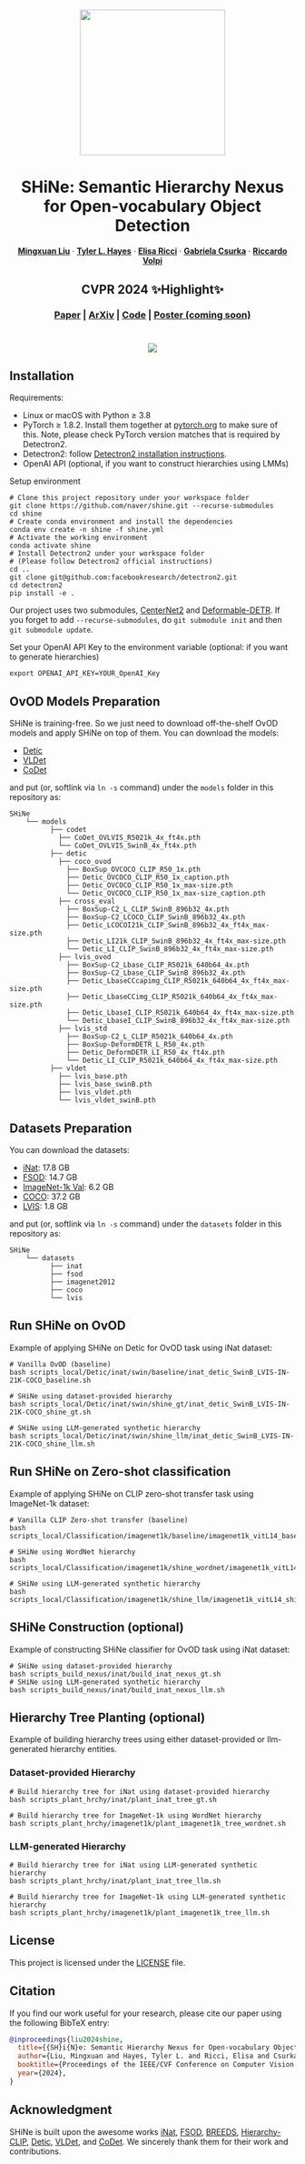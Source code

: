 <!-- PROJECT LOGO -->

<p align="center">
  <h1 align="center"><img src="materials/teaser.png" width="256"></h1>
  <h1 align="center">SHiNe: Semantic Hierarchy Nexus for Open-vocabulary Object Detection</h1>
  <p align="center">
    <a href="https://oatmealliu.github.io/"><strong>Mingxuan Liu</strong></a>
    ·
    <a href="https://tyler-hayes.github.io/"><strong>Tyler L. Hayes</strong></a>
    ·
    <a href="https://scholar.google.ca/citations?user=xf1T870AAAAJ&hl=en"><strong>Elisa Ricci</strong></a>
    ·
    <a href="https://scholar.google.fr/citations?user=PXm1lPAAAAAJ&hl=fr"><strong>Gabriela Csurka</strong></a>
    ·
    <a href="https://ricvolpi.github.io/"><strong>Riccardo Volpi</strong></a>
  </p>
  <h2 align="center">CVPR 2024 ✨Highlight✨</h2>
  <h3 align="center">
    <a href="https://arxiv.org/abs/2405.10053">Paper</a> |
    <a href="https://arxiv.org/abs/2405.10053">ArXiv</a> |
    <a href="https://github.com/naver/shine">Code</a> |
    <a href="">Poster (coming soon)</a>
  </h3> 
<div align="center"></div>
<p align="center">
<p>

<h1 align="center"><img src="materials/approach.png"></h1>


[//]: # (- [01/15/2024] Our work is accepted to <a href="https://iclr.cc/Conferences/2024"><strong>ICLR 2024</strong></a> 🌼! Code is coming soon. See you in Vienna this May!)

## Installation
Requirements:
- Linux or macOS with Python ≥ 3.8
- PyTorch ≥ 1.8.2.
  Install them together at [pytorch.org](https://pytorch.org) to make sure of this. Note, please check
  PyTorch version matches that is required by Detectron2.
- Detectron2: follow [Detectron2 installation instructions](https://detectron2.readthedocs.io/tutorials/install.html).
- OpenAI API (optional, if you want to construct hierarchies using LMMs)

Setup environment
```shell script
# Clone this project repository under your workspace folder
git clone https://github.com/naver/shine.git --recurse-submodules
cd shine
# Create conda environment and install the dependencies
conda env create -n shine -f shine.yml
# Activate the working environment
conda activate shine
# Install Detectron2 under your workspace folder
# (Please follow Detectron2 official instructions)
cd ..
git clone git@github.com:facebookresearch/detectron2.git
cd detectron2
pip install -e .
```
Our project uses two submodules,
[CenterNet2](https://github.com/xingyizhou/CenterNet2.git)
and
[Deformable-DETR](https://github.com/fundamentalvision/Deformable-DETR.git).
If you forget to add `--recurse-submodules`, do `git submodule init` and then `git submodule update`.

Set your OpenAI API Key to the environment variable (optional: if you want to generate hierarchies)
```shell script
export OPENAI_API_KEY=YOUR_OpenAI_Key
```

## OvOD Models Preparation
SHiNe is training-free. So we just need to download off-the-shelf OvOD models and apply SHiNe on top of them. 
You can download the models:
- [Detic](https://github.com/facebookresearch/Detic)
- [VLDet](https://github.com/clin1223/VLDet)
- [CoDet](https://github.com/CVMI-Lab/CoDet/tree/main?tab=readme-ov-file)

and put (or, softlink via `ln -s` command) under the `models` folder in this repository as:
```shell script
SHiNe
    └── models
          ├── codet
            ├── CoDet_OVLVIS_R5021k_4x_ft4x.pth
            └── CoDet_OVLVIS_SwinB_4x_ft4x.pth
          ├── detic
            ├── coco_ovod
              ├── BoxSup_OVCOCO_CLIP_R50_1x.pth
              ├── Detic_OVCOCO_CLIP_R50_1x_caption.pth
              ├── Detic_OVCOCO_CLIP_R50_1x_max-size.pth
              └── Detic_OVCOCO_CLIP_R50_1x_max-size_caption.pth
            ├── cross_eval
              ├── BoxSup-C2_L_CLIP_SwinB_896b32_4x.pth
              ├── BoxSup-C2_LCOCO_CLIP_SwinB_896b32_4x.pth
              ├── Detic_LCOCOI21k_CLIP_SwinB_896b32_4x_ft4x_max-size.pth
              ├── Detic_LI21k_CLIP_SwinB_896b32_4x_ft4x_max-size.pth
              └── Detic_LI_CLIP_SwinB_896b32_4x_ft4x_max-size.pth
            ├── lvis_ovod
              ├── BoxSup-C2_Lbase_CLIP_R5021k_640b64_4x.pth
              ├── BoxSup-C2_Lbase_CLIP_SwinB_896b32_4x.pth
              ├── Detic_LbaseCCcapimg_CLIP_R5021k_640b64_4x_ft4x_max-size.pth
              ├── Detic_LbaseCCimg_CLIP_R5021k_640b64_4x_ft4x_max-size.pth
              ├── Detic_LbaseI_CLIP_R5021k_640b64_4x_ft4x_max-size.pth
              └── Detic_LbaseI_CLIP_SwinB_896b32_4x_ft4x_max-size.pth
            ├── lvis_std
              ├── BoxSup-C2_L_CLIP_R5021k_640b64_4x.pth
              ├── BoxSup-DeformDETR_L_R50_4x.pth
              ├── Detic_DeformDETR_LI_R50_4x_ft4x.pth
              └── Detic_LI_CLIP_R5021k_640b64_4x_ft4x_max-size.pth
          ├── vldet
            ├── lvis_base.pth
            ├── lvis_base_swinB.pth
            ├── lvis_vldet.pth
            └── lvis_vldet_swinB.pth
```


## Datasets Preparation
You can download the datasets:
- [iNat](https://drive.google.com/file/d/1Wav83umtIcITx9LqiWxh2LHXkZh3N40H/view?usp=drive_link): 17.8 GB
- [FSOD](https://drive.google.com/file/d/1XkdivbNsMSdOKk-zOMKjbudPo5VEvRjC/view?usp=drive_link): 14.7 GB
- [ImageNet-1k Val](https://drive.google.com/file/d/11cqx0wXjijnHyOXx7Coo2w1KfPVRuyL2/view?usp=drive_link): 6.2 GB
- [COCO](https://drive.google.com/file/d/1kE3meIjr5TtIbtre0GT0uMNkxcprEdmQ/view?usp=drive_link): 37.2 GB
- [LVIS](https://drive.google.com/file/d/1xyP5GIuFHaoo-J-zd9RHJ9tg6HSpug7I/view?usp=drive_link): 1.8 GB

and put (or, softlink via `ln -s` command) under the `datasets` folder in this repository as:
```shell script
SHiNe
    └── datasets
          ├── inat
          ├── fsod
          ├── imagenet2012
          ├── coco
          └── lvis
```


## Run SHiNe on OvOD
Example of applying SHiNe on Detic for OvOD task using iNat dataset:
```shell script
# Vanilla OvOD (baseline)
bash scripts_local/Detic/inat/swin/baseline/inat_detic_SwinB_LVIS-IN-21K-COCO_baseline.sh
 
# SHiNe using dataset-provided hierarchy
bash scripts_local/Detic/inat/swin/shine_gt/inat_detic_SwinB_LVIS-IN-21K-COCO_shine_gt.sh

# SHiNe using LLM-generated synthetic hierarchy
bash scripts_local/Detic/inat/swin/shine_llm/inat_detic_SwinB_LVIS-IN-21K-COCO_shine_llm.sh
```

## Run SHiNe on Zero-shot classification
Example of applying SHiNe on CLIP zero-shot transfer task using ImageNet-1k dataset:
```shell script
# Vanilla CLIP Zero-shot transfer (baseline)
bash scripts_local/Classification/imagenet1k/baseline/imagenet1k_vitL14_baseline.sh

# SHiNe using WordNet hierarchy
bash scripts_local/Classification/imagenet1k/shine_wordnet/imagenet1k_vitL14_shine_wordnet.sh

# SHiNe using LLM-generated synthetic hierarchy
bash scripts_local/Classification/imagenet1k/shine_llm/imagenet1k_vitL14_shine_llm.sh
```


## SHiNe Construction (optional)
Example of constructing SHiNe classifier for OvOD task using iNat dataset:
```shell script
# SHiNe using dataset-provided hierarchy
bash scripts_build_nexus/inat/build_inat_nexus_gt.sh
# SHiNe using LLM-generated synthetic hierarchy
bash scripts_build_nexus/inat/build_inat_nexus_llm.sh
```

## Hierarchy Tree Planting (optional)
Example of building hierarchy trees using either dataset-provided or llm-generated hierarchy entities.

### Dataset-provided Hierarchy
```shell script
# Build hierarchy tree for iNat using dataset-provided hierarchy
bash scripts_plant_hrchy/inat/plant_inat_tree_gt.sh

# Build hierarchy tree for ImageNet-1k using WordNet hierarchy
bash scripts_plant_hrchy/imagenet1k/plant_imagenet1k_tree_wordnet.sh
```

### LLM-generated Hierarchy
```shell script
# Build hierarchy tree for iNat using LLM-generated synthetic hierarchy
bash scripts_plant_hrchy/inat/plant_inat_tree_llm.sh

# Build hierarchy tree for ImageNet-1k using LLM-generated synthetic hierarchy
bash scripts_plant_hrchy/imagenet1k/plant_imagenet1k_tree_llm.sh
```

## License
This project is licensed under the [LICENSE](LICENSE.txt) file.

## Citation
If you find our work useful for your research, please cite our paper using the following BibTeX entry:
```bibtex
@inproceedings{liu2024shine,
  title={{SH}i{N}e: Semantic Hierarchy Nexus for Open-vocabulary Object Detection},
  author={Liu, Mingxuan and Hayes, Tyler L. and Ricci, Elisa and Csurka, Gabriela and Volpi, Riccardo},
  booktitle={Proceedings of the IEEE/CVF Conference on Computer Vision and Pattern Recognition},
  year={2024},
}
```

## Acknowledgment
SHiNe is built upon the awesome works
[iNat](https://github.com/visipedia/inat_loc),
[FSOD](https://github.com/fanq15/Few-Shot-Object-Detection-Dataset),
[BREEDS](https://github.com/MadryLab/BREEDS-Benchmarks),
[Hierarchy-CLIP](https://github.com/gyhandy/Hierarchy-CLIP),
[Detic](https://github.com/facebookresearch/Detic),
[VLDet](https://github.com/clin1223/VLDet),
and [CoDet](https://github.com/CVMI-Lab/CoDet).
We sincerely thank them for their work and contributions.

